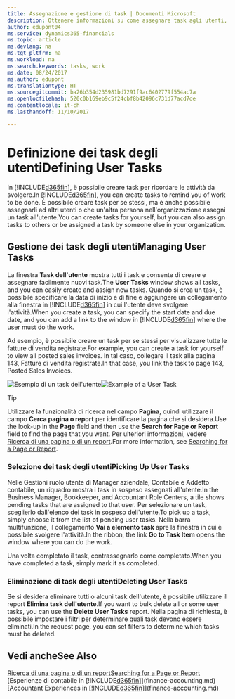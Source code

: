 ```yaml
---
title: Assegnazione e gestione di task | Documenti Microsoft
description: Ottenere informazioni su come assegnare task agli utenti, incluso il proprio contabile, in Dynamics 365 Business edition
author: edupont04
ms.service: dynamics365-financials
ms.topic: article
ms.devlang: na
ms.tgt_pltfrm: na
ms.workload: na
ms.search.keywords: tasks, work
ms.date: 08/24/2017
ms.author: edupont
ms.translationtype: HT
ms.sourcegitcommit: ba26b354d235981bd7291f9ac6402779f554ac7a
ms.openlocfilehash: 520c0b169eb9c5f24cbf8b42096c731d77acd7de
ms.contentlocale: it-ch
ms.lasthandoff: 11/10/2017

---
```

# <a name="defining-user-tasks"></a><span data-ttu-id="3eed5-103">Definizione dei task degli utenti</span><span class="sxs-lookup"><span data-stu-id="3eed5-103">Defining User Tasks</span></span>
<span data-ttu-id="3eed5-104">In [!INCLUDE[d365fin](includes/d365fin_md.md)], è possibile creare task per ricordare le attività da svolgere.</span><span class="sxs-lookup"><span data-stu-id="3eed5-104">In [!INCLUDE[d365fin](includes/d365fin_md.md)], you can create tasks to remind you of work to be done.</span></span> <span data-ttu-id="3eed5-105">È possibile creare task per se stessi, ma è anche possibile assegnarli ad altri utenti o che un'altra persona nell'organizzazione assegni un task all'utente.</span><span class="sxs-lookup"><span data-stu-id="3eed5-105">You can create tasks for yourself, but you can also assign tasks to others or be assigned a task by someone else in your organization.</span></span>  

## <a name="managing-user-tasks"></a><span data-ttu-id="3eed5-106">Gestione dei task degli utenti</span><span class="sxs-lookup"><span data-stu-id="3eed5-106">Managing User Tasks</span></span>
<span data-ttu-id="3eed5-107">La finestra **Task dell'utente** mostra tutti i task e consente di creare e assegnare facilmente nuovi task.</span><span class="sxs-lookup"><span data-stu-id="3eed5-107">The **User Tasks** window shows all tasks, and you can easily create and assign new tasks.</span></span> <span data-ttu-id="3eed5-108">Quando si crea un task, è possibile specificare la data di inizio e di fine e aggiungere un collegamento alla finestra in [!INCLUDE[d365fin](includes/d365fin_md.md)] in cui l'utente deve svolgere l'attività.</span><span class="sxs-lookup"><span data-stu-id="3eed5-108">When you create a task, you can specify the start date and due date, and you can add a link to the window in [!INCLUDE[d365fin](includes/d365fin_md.md)] where the user must do the work.</span></span>  

<span data-ttu-id="3eed5-109">Ad esempio, è possibile creare un task per se stessi per visualizzare tutte le fatture di vendita registrate.</span><span class="sxs-lookup"><span data-stu-id="3eed5-109">For example, you can create a task for yourself to view all posted sales invoices.</span></span> <span data-ttu-id="3eed5-110">In tal caso, collegare il task alla pagina 143, Fatture di vendita registrate.</span><span class="sxs-lookup"><span data-stu-id="3eed5-110">In that case, you link the task to page 143, Posted Sales Invoices.</span></span>  

<span data-ttu-id="3eed5-111">![Esempio di un task dell'utente](media/across-user-tasks/sample-user-task.png "Esempio di un task dell'utente")</span><span class="sxs-lookup"><span data-stu-id="3eed5-111">![Example of a User Task](media/across-user-tasks/sample-user-task.png "Example of a user task")</span></span>

> [!TIP]  
>  <span data-ttu-id="3eed5-112">Utilizzare la funzionalità di ricerca nel campo **Pagina**, quindi utilizzare il campo **Cerca pagina o report** per identificare la pagina che si desidera.</span><span class="sxs-lookup"><span data-stu-id="3eed5-112">Use the look-up in the **Page** field and then use the **Search for Page or Report** field to find the page that you want.</span></span> <span data-ttu-id="3eed5-113">Per ulteriori informazioni, vedere [Ricerca di una pagina o di un report](ui-search.md).</span><span class="sxs-lookup"><span data-stu-id="3eed5-113">For more information, see [Searching for a Page or Report](ui-search.md).</span></span>  

### <a name="picking-up-user-tasks"></a><span data-ttu-id="3eed5-114">Selezione dei task degli utenti</span><span class="sxs-lookup"><span data-stu-id="3eed5-114">Picking Up User Tasks</span></span>
<span data-ttu-id="3eed5-115">Nelle Gestioni ruolo utente di Manager aziendale, Contabile e Addetto contabile, un riquadro mostra i task in sospeso assegnati all'utente.</span><span class="sxs-lookup"><span data-stu-id="3eed5-115">In the Business Manager, Bookkeeper, and Accountant Role Centers, a tile shows pending tasks that are assigned to that user.</span></span> <span data-ttu-id="3eed5-116">Per selezionare un task, sceglierlo dall'elenco dei task in sospeso dell'utente.</span><span class="sxs-lookup"><span data-stu-id="3eed5-116">To pick up a task, simply choose it from the list of pending user tasks.</span></span> <span data-ttu-id="3eed5-117">Nella barra multifunzione, il collegamento **Vai a elemento task** apre la finestra in cui è possibile svolgere l'attività.</span><span class="sxs-lookup"><span data-stu-id="3eed5-117">In the ribbon, the link **Go to Task Item** opens the window where you can do the work.</span></span>  

<span data-ttu-id="3eed5-118">Una volta completato il task, contrassegnarlo come completato.</span><span class="sxs-lookup"><span data-stu-id="3eed5-118">When you have completed a task, simply mark it as completed.</span></span>  

### <a name="deleting-user-tasks"></a><span data-ttu-id="3eed5-119">Eliminazione di task degli utenti</span><span class="sxs-lookup"><span data-stu-id="3eed5-119">Deleting User Tasks</span></span>
<span data-ttu-id="3eed5-120">Se si desidera eliminare tutti o alcuni task dell'utente, è possibile utilizzare il report **Elimina task dell'utente**.</span><span class="sxs-lookup"><span data-stu-id="3eed5-120">If you want to bulk delete all or some user tasks, you can use the **Delete User Tasks** report.</span></span> <span data-ttu-id="3eed5-121">Nella pagina di richiesta, è possibile impostare i filtri per determinare quali task devono essere eliminati.</span><span class="sxs-lookup"><span data-stu-id="3eed5-121">In the request page, you can set filters to determine which tasks must be deleted.</span></span>  

## <a name="see-also"></a><span data-ttu-id="3eed5-122">Vedi anche</span><span class="sxs-lookup"><span data-stu-id="3eed5-122">See Also</span></span>
[<span data-ttu-id="3eed5-123">Ricerca di una pagina o di un report</span><span class="sxs-lookup"><span data-stu-id="3eed5-123">Searching for a Page or Report</span></span>](ui-search.md)  
<span data-ttu-id="3eed5-124">[Esperienze di contabile in [!INCLUDE[d365fin](includes/d365fin_md.md)]](finance-accounting.md)</span><span class="sxs-lookup"><span data-stu-id="3eed5-124">[Accountant Experiences in [!INCLUDE[d365fin](includes/d365fin_md.md)]](finance-accounting.md)</span></span>  

